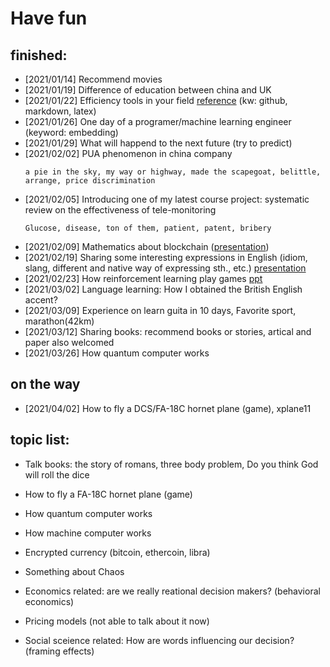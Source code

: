 # Have fun

## finished:
- [2021/01/14] Recommend movies
- [2021/01/19] Difference of education between china and UK
- [2021/01/22] Efficiency tools in your field [reference](http://www.baidu.com) (kw: github, markdown, latex)
- [2021/01/26] One day of a programer/machine learning engineer (keyword: embedding)
- [2021/01/29] What will happend to the next future (try to predict)
- [2021/02/02] PUA phenomenon in china company
  ``` 
  a pie in the sky, my way or highway, made the scapegoat, belittle, arrange, price discrimination
  ```
- [2021/02/05] Introducing one of my latest course project: systematic review on the effectiveness of tele-monitoring
  ``` 
  Glucose, disease, ton of them, patient, patent, bribery
  ```
- [2021/02/09] Mathematics about blockchain ([presentation](https://docs.google.com/presentation/d/1fagu-n-h_4Xyeq9Yc_vMScF602HaPahcW7xpH3EYF7Q/edit#slide=id.gba35549b36_0_31))
- [2021/02/19] Sharing some interesting expressions in English (idiom, slang, different and native way of expressing sth., etc.) [presentation](https://docs.google.com/presentation/d/1AuF7fEs1KPzwp6Zb-Fcjt6WUAetJgCytkxa_XLbe4Fg/edit#slide=id.gbdc087f189_0_143)
- [2021/02/23] How reinforcement learning play games [ppt](https://docs.google.com/presentation/d/1Bnk5pexR6vRTgYwhw9FMFkLqkd37tr-uAAxmObugs3U/edit#slide=id.gba35549b36_0_0)
- [2021/03/02] Language learning: How I obtained the British English accent?
- [2021/03/09] Experience on learn guita in 10 days, Favorite sport, marathon(42km)
- [2021/03/12] Sharing books: recommend books or stories, artical and paper also welcomed
- [2021/03/26] How quantum computer works

## on the way
- [2021/04/02] How to fly a DCS/FA-18C hornet plane (game), xplane11

## topic list:
- Talk books: the story of romans, three body problem, Do you think God will roll the dice
- How to fly a FA-18C hornet plane (game)
- How quantum computer works
- How machine computer works
- Encrypted currency (bitcoin, ethercoin, libra)
- Something about Chaos

- Economics related: are we really reational decision makers? (behavioral economics)
- Pricing models (not able to talk about it now)
- Social sceience related: How are words influencing our decision? (framing effects)



